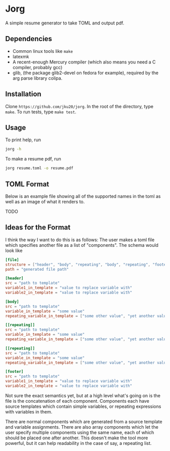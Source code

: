 # Jorg
A simple resume generator to take TOML and output pdf.

## Dependencies 
- Common linux tools like `make`
- latexmk
- A recent-enough Mercury compiler (which also means you need a C compiler, probably gcc)
- glib, (the package glib2-devel on fedora for example), required by the arg parse library colipa.

## Installation
Clone `https://github.com/jku20/jorg`. In the root of the directory, type `make`. To run tests, type `make test`.

## Usage
To print help, run
```bash
jorg -h
```

To make a resume pdf, run
```bash
jorg resume.toml -o resume.pdf
```

## TOML Format 
Below is an example file showing all of the supported names in the toml as well as an image of what it renders to.

TODO

## Ideas for the Format
I think the way I want to do this is as follows:
The user makes a toml file which specifies another file as a list of "components". The schema would look like
```toml
[file]
structure = ["header", "body", "repeating", "body", "repeating", "footer"]
path = "generated file path"

[header]
src = "path to template"
variable1_in_template = "value to replace variable with"
variable2_in_template = "value to replace variable with"

[body]
src = "path to template"
variable_in_template = "some value"
repeating_variable_in_template = ["some other value", "yet another value"]

[[repeating]]
src = "path to template"
variable_in_template = "some value"
repeating_variable_in_template = ["some other value", "yet another value"]

[[repeating]]
src = "path to template"
variable_in_template = "some value"
repeating_variable_in_template = ["some other value", "yet another value"]

[footer]
src = "path to template"
variable1_in_template = "value to replace variable with"
variable2_in_template = "value to replace variable with"
```
Not sure the exact semantics yet, but at a high level what's going on is the file is the concatenation of each component. Components each have source templates which contain simple variables, or repeating expressions with variables in them. 

There are normal components which are generated from a source template and variable assignments. There are also array components which let the user specify multiple components using the same name, each of which should be placed one after another. This doesn't make the tool more powerful, but it can help readability in the case of say, a repeating list.
